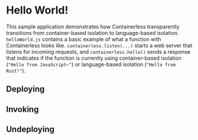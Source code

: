 # Hello World!

This sample application demonstrates how Containerless transparently
transitions from container-based isolation to language-based isolation.
`helloWorld.js` contains a basic example of what a function with Containerless
looks like. `containerless.listen(...)` starts a web server that listens for
incoming requests, and `containerless.hello()` sends a response that indicates
if the function is currently using container-based isolation
(`"Hello from JavaScript~"`) or language-based isolation (`"Hello from Rust!"`).

## Deploying

## Invoking

## Undeploying